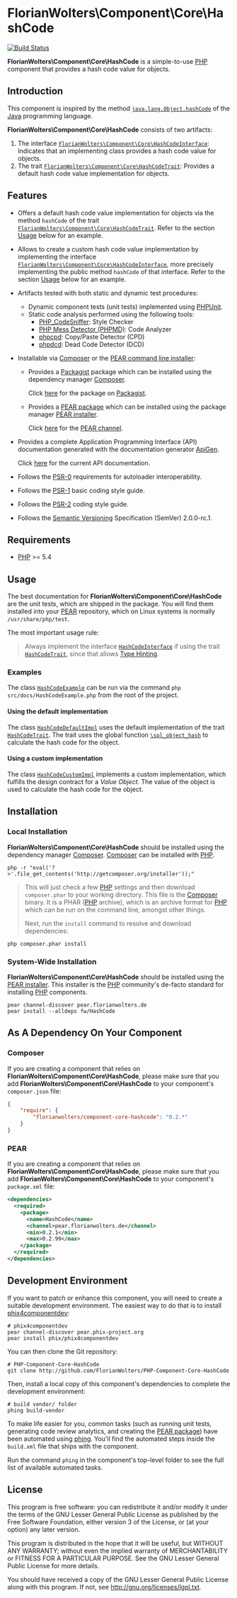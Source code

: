 # FlorianWolters\Component\Core\HashCode

[![Build Status](https://secure.travis-ci.org/FlorianWolters/PHP-Component-Core-HashCode.png?branch=master)](http://travis-ci.org/FlorianWolters/PHP-Component-Core-HashCode)

**FlorianWolters\Component\Core\HashCode** is a simple-to-use [PHP][17] component that provides a hash code value for objects.

## Introduction

This component is inspired by the method [`java.lang.Object.hashCode`][26] of the [Java][27] programming language.

**FlorianWolters\Component\Core\HashCode** consists of two artifacts:

1. The interface [`FlorianWolters\Component\Core\HashCodeInterface`][29]: Indicates that an implementing class provides a hash code value for objects.
2. The trait [`FlorianWolters\Component\Core\HashCodeTrait`][30]: Provides a default hash code value implementation for objects.

## Features

* Offers a default hash code value implementation for objects via the method `hashCode` of the trait [`FlorianWolters\Component\Core\HashCodeTrait`][30]. Refer to the section [Usage](#using-the-default-implementation) below for an example.
* Allows to create a custom hash code value implementation by implementing the interface [`FlorianWolters\Component\Core\HashCodeInterface`][29], more precisely implementing the public method `hashCode` of that interface. Refer to the section [Usage](#using-a-custom-implementation) below for an example.
* Artifacts tested with both static and dynamic test procedures:
    * Dynamic component tests (unit tests) implemented using [PHPUnit][19].
    * Static code analysis performed using the following tools:
        * [PHP_CodeSniffer][14]: Style Checker
        * [PHP Mess Detector (PHPMD)][18]: Code Analyzer
        * [phpcpd][4]: Copy/Paste Detector (CPD)
        * [phpdcd][5]: Dead Code Detector (DCD)
* Installable via [Composer][3] or the [PEAR command line installer][11]:
    * Provides a [Packagist][25] package which can be installed using the dependency manager [Composer][3].

      Click [here][24] for the package on [Packagist][25].
    * Provides a [PEAR package][13] which can be installed using the package manager [PEAR installer][11].

      Click [here][9] for the [PEAR channel][12].
* Provides a complete Application Programming Interface (API) documentation generated with the documentation generator [ApiGen][2].

  Click [here][1] for the current API documentation.
* Follows the [PSR-0][6] requirements for autoloader interoperability.
* Follows the [PSR-1][7] basic coding style guide.
* Follows the [PSR-2][8] coding style guide.
* Follows the [Semantic Versioning][20] Specification (SemVer) 2.0.0-rc.1.

## Requirements

* [PHP][17] >= 5.4

## Usage

The best documentation for **FlorianWolters\Component\Core\HashCode** are the unit tests, which are shipped in the package. You will find them installed into your [PEAR][10] repository, which on Linux systems is normally `/usr/share/php/test`.

The most important usage rule:

> Always implement the interface [`HashCodeInterface`][29] if using the trait [`HashCodeTrait`][30], since that allows [Type Hinting][31].

### Examples

The class [`HashCodeExample`](src/docs/HashCodeExample.php) can be run via the command `php src/docs/HashCodeExample.php` from the root of the project.

#### Using the default implementation

The class [`HashCodeDefaultImpl`](src/tests/mocks/FlorianWolters/Mock/HashCodeDefaultImpl.php) uses the default implementation of the trait [`HashCodeTrait`][30]. The trait uses the global function [`\spl_object_hash`][28] to calculate the hash code for the object.

#### Using a custom implementation

The class [`HashCodeCustomImpl`](src/tests/mocks/FlorianWolters/Mock/HashCodeCustomImpl.php) implements a custom implementation, which fulfills the design contract for a *Value Object*. The value of the object is used to calculate the hash code for the object.

## Installation

### Local Installation

**FlorianWolters\Component\Core\HashCode** should be installed using the dependency manager [Composer][3]. [Composer][3] can be installed with [PHP][6].

    php -r "eval('?>'.file_get_contents('http://getcomposer.org/installer'));"

> This will just check a few [PHP][17] settings and then download `composer.phar` to your working directory. This file is the [Composer][3] binary. It is a PHAR ([PHP][17] archive), which is an archive format for [PHP][17] which can be run on the command line, amongst other things.
>
> Next, run the `install` command to resolve and download dependencies:

    php composer.phar install

### System-Wide Installation

**FlorianWolters\Component\Core\HashCode** should be installed using the [PEAR installer][11]. This installer is the [PHP][17] community's de-facto standard for installing [PHP][17] components.

    pear channel-discover pear.florianwolters.de
    pear install --alldeps fw/HashCode

## As A Dependency On Your Component

### Composer

If you are creating a component that relies on **FlorianWolters\Component\Core\HashCode**, please make sure that you add **FlorianWolters\Component\Core\HashCode** to your component's `composer.json` file:

```json
{
    "require": {
        "florianwolters/component-core-hashcode": "0.2.*"
    }
}
```

### PEAR

If you are creating a component that relies on **FlorianWolters\Component\Core\HashCode**, please make sure that you add **FlorianWolters\Component\Core\HashCode** to your component's `package.xml` file:

```xml
<dependencies>
  <required>
    <package>
      <name>HashCode</name>
      <channel>pear.florianwolters.de</channel>
      <min>0.2.1</min>
      <max>0.2.99</max>
    </package>
  </required>
</dependencies>
```

## Development Environment

If you want to patch or enhance this component, you will need to create a suitable development environment. The easiest way to do that is to install [phix4componentdev][16]:

    # phix4componentdev
    pear channel-discover pear.phix-project.org
    pear install phix/phix4componentdev

You can then clone the Git repository:

    # PHP-Component-Core-HashCode
    git clone http://github.com/FlorianWolters/PHP-Component-Core-HashCode

Then, install a local copy of this component's dependencies to complete the development environment:

    # build vendor/ folder
    phing build-vendor

To make life easier for you, common tasks (such as running unit tests, generating code review analytics, and creating the [PEAR package][13]) have been automated using [phing][15]. You'll find the automated steps inside the `build.xml` file that ships with the component.

Run the command `phing` in the component's top-level folder to see the full list of available automated tasks.

## License

This program is free software: you can redistribute it and/or modify it under the terms of the GNU Lesser General Public License as published by the Free Software Foundation, either version 3 of the License, or (at your option) any later version.

This program is distributed in the hope that it will be useful, but WITHOUT ANY WARRANTY; without even the implied warranty of MERCHANTABILITY or FITNESS FOR A PARTICULAR PURPOSE.  See the GNU Lesser General Public License for more details.

You should have received a copy of the GNU Lesser General Public License along with this program. If not, see <http://gnu.org/licenses/lgpl.txt>.

[1]: http://blog.florianwolters.de/PHP-Component-Core-HashCode
     "FlorianWolters\Component\Core | Application Programming Interface (API) documentation"
[2]: http://apigen.org
     "ApiGen | API documentation generator for PHP 5.3.+"
[3]: http://getcomposer.org
     "Composer"
[4]: https://github.com/sebastianbergmann/phpcpd
     "sebastianbergmann/phpcpd · GitHub"
[5]: https://github.com/sebastianbergmann/phpdcd
     "sebastianbergmann/phpdcd · GitHub"
[6]: https://github.com/php-fig/fig-standards/blob/master/accepted/PSR-0.md
     "PSR-0 requirements for autoloader interoperability"
[7]: https://github.com/php-fig/fig-standards/blob/master/accepted/PSR-1-basic-coding-standard.md
     "PSR-1 basic coding style guide"
[8]: https://github.com/php-fig/fig-standards/blob/master/accepted/PSR-2-coding-style-guide.md
     "PSR-2 coding style guide"
[9]: http://pear.florianwolters.de
     "PEAR channel of Florian Wolters"
[10]: http://pear.php.net
      "PEAR - PHP Extension and Application Repository"
[11]: http://pear.php.net/manual/en/guide.users.commandline.cli.php
      "Manual :: Command line installer (PEAR)"
[12]: http://pear.php.net/manual/en/guide.users.concepts.channel.php
      "Manual :: PEAR Channels"
[13]: http://pear.php.net/manual/en/guide.users.concepts.package.php
      "Manual :: PEAR Packages"
[14]: http://pear.php.net/package/PHP_CodeSniffer
      "PHP_CodeSniffer"
[15]: http://phing.info
      "Phing"
[16]: https://github.com/stuartherbert/phix4componentdev
      "stuartherbert/phix4componentdev · GitHub"
[17]: http://php.net
      "PHP: Hypertext Preprocessor"
[18]: http://phpmd.org
      "PHPMD - PHP Mess Detector"
[19]: http://phpunit.de
      "sebastianbergmann/phpunit · GitHub"
[20]: http://semver.org
      "Semantic Versioning"
[24]: http://packagist.org/packages/florianwolters/component-core-hashcode
      "florianwolters/component-core-hashcode - Packagist"
[25]: http://packagist.org
      "Packagist"
[26]: http://docs.oracle.com/javase/7/docs/api/java/lang/Object.html#hashCode()
      "Object (Java Platform SE 7)"
[27]: http://java.com
      "java.com: Java + You"
[28]: http://php.net/function.spl-object-hash
      "PHP: spl_object_hash - Manual"
[29]: src/php/FlorianWolters/Component/Core/HashCodeInterface.php
      "FlorianWolters\Component\Core\HashCodeInterface"
[30]: src/php/FlorianWolters/Component/Core/HashCodeTrait.php
      "FlorianWolters\Component\Core\HashCodeTrait"
[31]: http://php.net/language.oop5.typehinting
      "PHP: Type Hinting - Manual"
